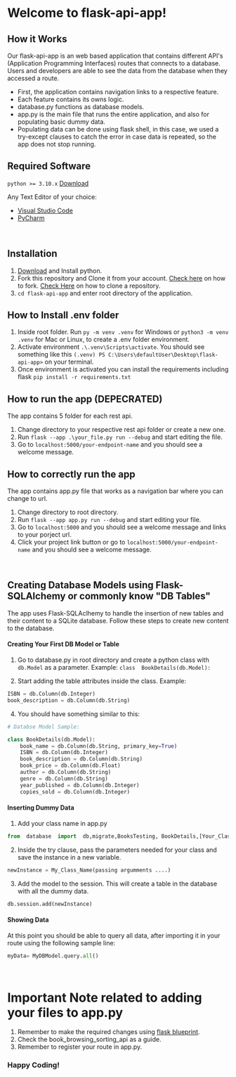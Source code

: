 # Welcome to flask-api-app!

## 	How it Works
Our flask-api-app is an web based application that contains different API's (Application Programming Interfaces) routes that connects to a database. Users and developers are able to see the data from the database when they accessed a route.

- First, the application contains navigation links to a respective feature.
- Each feature contains its owns logic.
- database.py functions as database models.
- app.py is the main file that runs the entire application, and also for populating basic dummy data.
- Populating data can be done using flask shell, in this case, we used a try-except clauses to catch the error in case data is repeated, so the app does not stop running.

## 	Required Software
`python >= 3.10.x` [Download](https://www.python.org/downloads/)

Any Text Editor of your choice:
 - [Visual Studio Code](https://code.visualstudio.com/download)
 - [PyCharm](https://www.jetbrains.com/pycharm/download/#section=windows)

 </br>

 
## Installation

 1. [Download](https://www.python.org/downloads/) and Install python. 
 2. Fork this repository and Clone it from your account. [Check here](https://docs.github.com/en/get-started/quickstart/fork-a-repo) on how to fork. [Check Here](https://docs.github.com/en/repositories/creating-and-managing-repositories/cloning-a-repository) on how to clone a repository.
 3. `cd flask-api-app` and enter root directory of the application.

## How to Install .env folder

 1. Inside root folder. Run `py -m venv .venv` for Windows or `python3 -m venv .venv` for Mac or Linux, to create a .env folder environment.
 2. Activate environment `.\.venv\Scripts\activate`. You should see something like this 
`(.venv) PS C:\Users\defaultUser\Desktop\flask-api-app>` on your terminal.
 3. Once environment is activated you can install the requirements including flask `pip install -r requirements.txt`

## How to run the app (DEPECRATED)
The app contains 5 folder for each rest api.

 1. Change directory to your respective rest api folder or create a new one.
 2. Run `flask --app .\your_file.py run --debug` and start editing the file.
 3. Go to `localhost:5000/your-endpoint-name` and you should see a welcome message.


## How to correctly run the app
The app contains app.py file that works as a navigation bar where you can change to url.

 1. Change directory to root directory.
 2. Run `flask --app app.py run --debug` and start editing your file.
 3. Go to `localhost:5000` and you should see a welcome message and links to your porject url.
 4. Click your project link button or go to `localhost:5000/your-endpoint-name` and you should see a welcome message.

 </br>


## Creating Database Models using Flask-SQLAlchemy or commonly know "DB Tables"

The app uses Flask-SQLAclhemy to handle the insertion of new tables and their content to a SQLite database. Follow these steps to create new content to the database.


#### Creating Your First DB Model or Table

1. Go to database.py in root directory and create a python class with `db.Model` as a parameter. Example: `class  BookDetails(db.Model):`

2. Start adding the table attributes inside the class. Example: 

```python
ISBN = db.Column(db.Integer)
book_description = db.Column(db.String)
```

4. You should have something similar to this:
```python
# Databse Model Sample:

class BookDetails(db.Model):
	book_name = db.Column(db.String, primary_key=True)
	ISBN = db.Column(db.Integer)
	book_description = db.Column(db.String)
	book_price = db.Column(db.Float)
	author = db.Column(db.String)
	genre = db.Column(db.String)
	year_published = db.Column(db.Integer)
	copies_sold = db.Column(db.Integer)
```

#### Inserting Dummy Data
1. Add your class name in app.py
```python
from  database  import  db,migrate,BooksTesting, BookDetails,[Your_Class_Name]
```
2. Inside the try clause, pass the parameters needed for your class and save the instance in a new variable.
  ```python
newInstance = My_Class_Name(passing argumments ....)
```
3. Add the model to the session. This will create a table in the database with all the dummy data.
  ```python
db.session.add(newInstance)
```

#### Showing Data
At this point you should be able to query all data, after importing it  in your route using the following sample line:
  ```python
myData= MyDBModel.query.all()
```


</br>


# Important Note related to adding your files to app.py
1. Remember to make the required changes using [flask blueprint](https://flask.palletsprojects.com/en/2.2.x/blueprints/).
2. Check the book_browsing_sorting_api as a guide.
3. Remember to register your route in app.py.


### Happy Coding!
